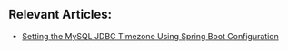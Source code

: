 ## Relevant Articles:

- [Setting the MySQL JDBC Timezone Using Spring Boot Configuration](https://www.baeldung.com/mysql-jdbc-timezone-spring-boot)

